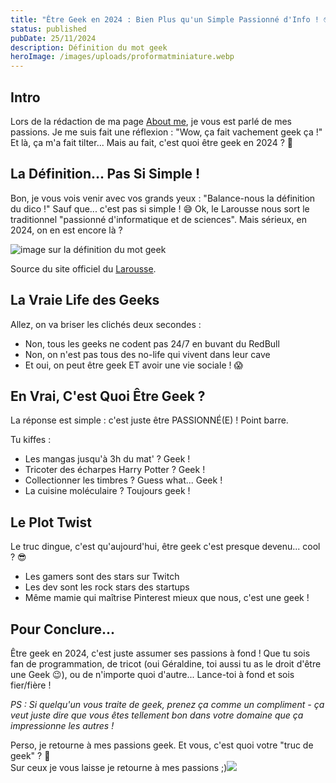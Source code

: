 ```yaml
---
title: "Être Geek en 2024 : Bien Plus qu'un Simple Passionné d'Info ! 🤓"
status: published
pubDate: 25/11/2024
description: Définition du mot geek
heroImage: /images/uploads/proformatminiature.webp
---
```

## Intro

Lors de la rédaction de ma page [About me](https://tclod.netlify.app/about/)[](https://tclod.netlify.app/about/), je vous est parlé de mes passions. Je me suis fait une réflexion : "Wow, ça fait vachement geek ça !" Et là, ça m'a fait tilter... Mais au fait, c'est quoi être geek en 2024 ? 🤔

## La Définition... Pas Si Simple !

Bon, je vous vois venir avec vos grands yeux : "Balance-nous la définition du dico !" Sauf que... c'est pas si simple ! 😅
Ok, le Larousse nous sort le traditionnel "passionné d'informatique et de sciences". Mais sérieux, en 2024, on en est encore là ? 

![image sur la définition du mot geek](/images/uploads/screenshot-2024-11-22-130417.png)

Source du site officiel du [Larousse](https://www.larousse.fr/dictionnaires/francais/geek/10910404).


## La Vraie Life des Geeks

Allez, on va briser les clichés deux secondes :
- Non, tous les geeks ne codent pas 24/7 en buvant du RedBull
- Non, on n'est pas tous des no-life qui vivent dans leur cave
- Et oui, on peut être geek ET avoir une vie sociale ! 😱

## En Vrai, C'est Quoi Être Geek ?

La réponse est simple : c'est juste être PASSIONNÉ(E) ! Point barre. 

Tu kiffes :
- Les mangas jusqu'à 3h du mat' ? Geek !
- Tricoter des écharpes Harry Potter ? Geek !
- Collectionner les timbres ? Guess what... Geek !
- La cuisine moléculaire ? Toujours geek !

## Le Plot Twist

Le truc dingue, c'est qu'aujourd'hui, être geek c'est presque devenu... cool ? 😎 
- Les gamers sont des stars sur Twitch
- Les dev sont les rock stars des startups
- Même mamie qui maîtrise Pinterest mieux que nous, c'est une geek !

## Pour Conclure...

Être geek en 2024, c'est juste assumer ses passions à fond ! Que tu sois fan de programmation, de tricot (oui Géraldine, toi aussi tu as le droit d'être une Geek 😉), ou de n'importe quoi d'autre... Lance-toi à fond et sois fier/fière !

*PS : Si quelqu'un vous traite de geek, prenez ça comme un compliment - ça veut juste dire que vous êtes tellement bon dans votre domaine que ça impressionne les autres !*

Perso, je retourne à mes passions geek. Et vous, c'est quoi votre "truc de geek" ? 🤪
\
Sur ceux je vous laisse je retourne à mes passions ;)![](https://i.giphy.com/media/v1.Y2lkPTc5MGI3NjExeWE1dTdhOGJwbWhlMXB5bTBwM2l0enc2NzJrYW1lZDIxOXB2YmsxciZlcD12MV9pbnRlcm5hbF9naWZfYnlfaWQmY3Q9Zw/llKJGxQ1ESmac/giphy.gif)
